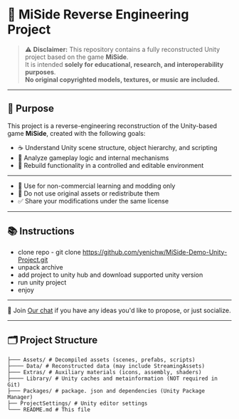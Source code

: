 # 🧩 MiSide Reverse Engineering Project

[]([https://example.com/your-image.jpg](https://static.wikia.nocookie.net/miside-ru/images/7/73/Logo-bg.png/revision/latest/scale-to-width-down/683?cb=20241214124554&path-prefix=ru))


> ⚠️ **Disclaimer:** This repository contains a fully reconstructed Unity project based on the game **MiSide**.  
> It is intended **solely for educational, research, and interoperability purposes**.  
> **No original copyrighted models, textures, or music are included.**

---

## 🎯 Purpose

This project is a reverse-engineering reconstruction of the Unity-based game **MiSide**, created with the following goals:

- ☕️ Understand Unity scene structure, object hierarchy, and scripting
- 🧪 Analyze gameplay logic and internal mechanisms
- 🔧 Rebuild functionality in a controlled and editable environment

---

- 📌 Use for non-commercial learning and modding only
- 🚫 Do not use original assets or redistribute them
- ✅ Share your modifications under the same license

---

## 📚 Instructions

- clone repo - git clone https://github.com/yenichw/MiSide-Demo-Unity-Project.git
- unpack archive
- add project to unity hub and download supported unity version
- run unity project
- enjoy

---

🧠 Join  [Our chat](https://t.me/ytf_cmn_chat) if you have any ideas you'd like to propose, or just socialize.

---

## 🗂️ Project Structure

```text
├─── Assets/ # Decompiled assets (scenes, prefabs, scripts)
├──── Data/ # Reconstructed data (may include StreamingAssets)
├─── Extras/ # Auxiliary materials (icons, assembly, shaders)
├──── Library/ # Unity caches and metainformation (NOT required in Git)
├─── Packages/ # package. json and dependencies (Unity Package Manager)
├── ProjectSettings/ # Unity editor settings
└─── README.md # This file
